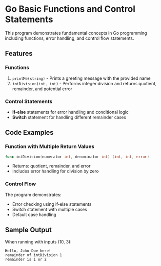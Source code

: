 # Go Basic Functions and Control Statements

This program demonstrates fundamental concepts in Go programming including functions, error handling, and control flow statements.

## Features

### Functions

1. `printMe(string)` - Prints a greeting message with the provided name
2. `intDivision(int, int)` - Performs integer division and returns quotient, remainder, and potential error

### Control Statements

- **If-else** statements for error handling and conditional logic
- **Switch** statement for handling different remainder cases

## Code Examples

### Function with Multiple Return Values

```go
func intDivision(numerator int, denominator int) (int, int, error)
```

- Returns: quotient, remainder, and error
- Includes error handling for division by zero

### Control Flow

The program demonstrates:

- Error checking using if-else statements
- Switch statement with multiple cases
- Default case handling

## Sample Output

When running with inputs (10, 3):

```
Hello, John Doe here!
remainder of intDivision 1
remainder is 1 or 2
```
